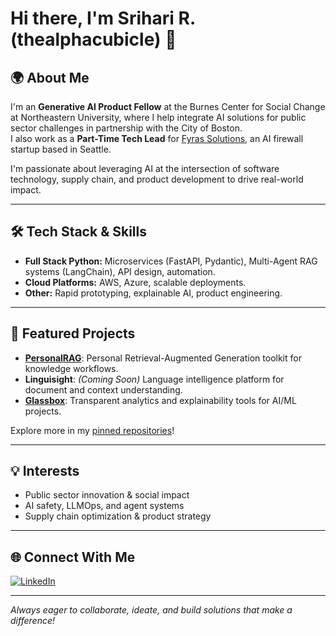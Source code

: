 # Hi there, I'm Srihari R. (thealphacubicle) 👋

## 🌍 About Me

I'm an **Generative AI Product Fellow** at the Burnes Center for Social Change at Northeastern University, where I help integrate AI solutions for public sector challenges in partnership with the City of Boston.  
I also work as a **Part-Time Tech Lead** for [Fyras Solutions](https://github.com/Fyras-Solutions), an AI firewall startup based in Seattle.

I'm passionate about leveraging AI at the intersection of software technology, supply chain, and product development to drive real-world impact.

---

## 🛠️ Tech Stack & Skills

- **Full Stack Python:** Microservices (FastAPI, Pydantic), Multi-Agent RAG systems (LangChain), API design, automation.
- **Cloud Platforms:** AWS, Azure, scalable deployments.
- **Other:** Rapid prototyping, explainable AI, product engineering.

---

## 🚀 Featured Projects

- [**PersonalRAG**](https://github.com/thealphacubicle/PersonalRAG): Personal Retrieval-Augmented Generation toolkit for knowledge workflows.
- **Linguisight**: *(Coming Soon)* Language intelligence platform for document and context understanding.
- [**Glassbox**](https://github.com/thealphacubicle/glassbox): Transparent analytics and explainability tools for AI/ML projects.

Explore more in my [pinned repositories](https://github.com/thealphacubicle?tab=repositories)!

---

## 💡 Interests

- Public sector innovation & social impact
- AI safety, LLMOps, and agent systems
- Supply chain optimization & product strategy

---

## 🌐 Connect With Me

[![LinkedIn](https://img.shields.io/badge/LinkedIn-blue?logo=linkedin&logoColor=white)](https://www.linkedin.com/in/srihari-r-006034176/)

---

*Always eager to collaborate, ideate, and build solutions that make a difference!*
